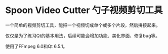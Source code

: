 # Spoon Video Cutter 勺子视频剪切工具
一个简单的视频剪切工具，能把一个视频切成单个或多个片段，然后拼接起来。

仅仅是为了练习Qt的基本用法，后续可能会增加功能、美化界面、修复bug等。

使用了FFmpeg 6.0和Qt 6.5.1。
